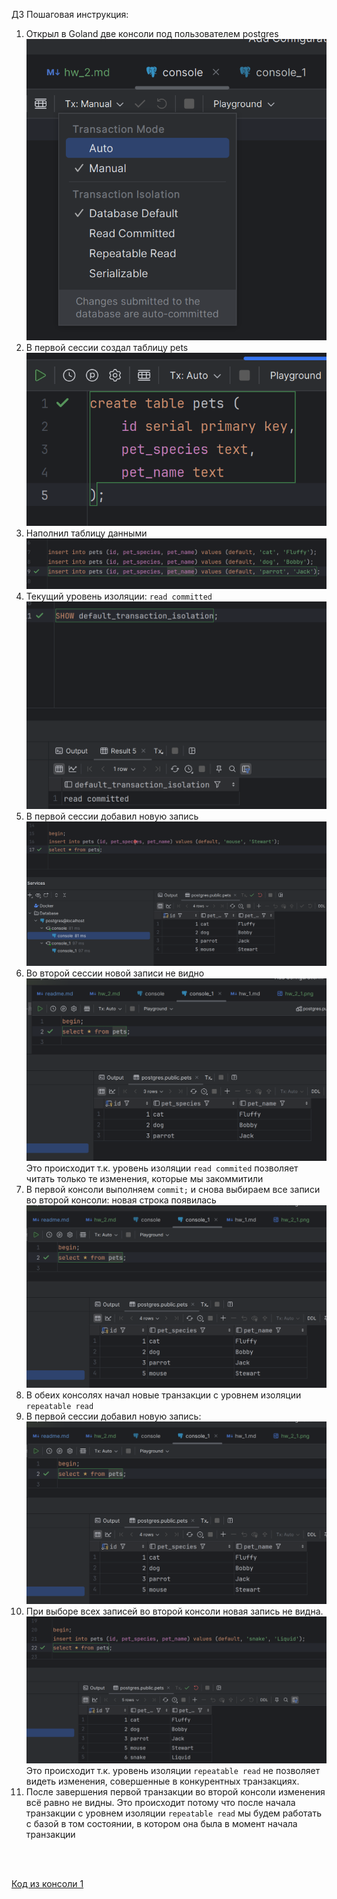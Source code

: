 
 ДЗ Пошаговая инструкция:
1. Открыл в Goland две консоли под пользователем postgres ![img.png](assets/img/hw_2_1.png)
2. В первой сессии создал таблицу pets ![img.png](assets/img/hw_2_2.png)
3. Наполнил таблицу данными ![img.png](assets/img/hw_2_3.png)
4. Текущий уровень изоляции: `read committed` ![img.png](assets/img/hw_2_4.png)
5. В первой сессии добавил новую запись ![img.png](assets/img/hw_2_5.png)
6. Во второй сессии новой записи не видно ![img.png](assets/img/hw_2_6.png)
Это происходит т.к. уровень изоляции `read commited` позволяет читать только те изменения, которые мы закоммитили
7. В первой консоли выполняем `commit;` и снова выбираем все записи во второй консоли: новая строка появилась ![img.png](assets/img/hw_2_7.png)
8. В обеих консолях начал новые транзакции с уровнем изоляции `repeatable read`
9. В первой сессии добавил новую запись: ![img.png](assets/img/hw_2_7.png)
10. При выборе всех записей во второй консоли новая запись не видна. ![img.png](assets/img/hw_2_8.png)
Это происходит т.к. уровень изоляции `repeatable read` не позволяет видеть изменения,
совершенные в конкурентных транзакциях. 
11. После завершения первой транзакции во второй консоли изменения всё равно не видны.
Это происходит потому что после начала транзакции с уровнем изоляции `repeatable read` 
мы будем работать с базой в том состоянии, в котором она была в момент начала транзакции

<br><br>    

[Код из консоли 1](./assets/sql/hw_2_1.sql)
